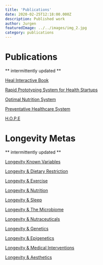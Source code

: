 ```yaml
---
title: 'Publications'
date: 2020-02-25T12:18:00.000Z
description: Published work
author: Jurgen
featuredImage: ../../images/img_2.jpg
category: publications
---
```


# Publications
** intermittently updated **

[Heal Interactive Book](/publication1)    

<a href="https://www.notion.so/Rapid-Prototyping-System-020149df896049a4b9ab05f868901b55">Rapid Prototyping System for Health Startups</a>



[Optimal Nutrition System](/publication2)

[Preventative Healthcare System](/publication3)

[H.O.P.E](/publication4)


# Longevity Metas
** intermittently updated **

<a href="https://www.notion.so/thejurgen/Longevity-Meta-1-Longevity-Known-Variables-b3450aad032a4f81b11b1a1e4928ebc7">Longevity Known Variables </a>

<a href="https://www.notion.so/thejurgen/Longevity-Meta-1-Longevity-Known-Variables-b3450aad032a4f81b11b1a1e4928ebc7">Longevity & Dietary Restriction </a>

<a href="https://www.notion.so/thejurgen/Longevity-Meta-1-Longevity-Known-Variables-b3450aad032a4f81b11b1a1e4928ebc7">Longevity & Exercise </a>

<a href="">Longevity & Nutrition </a>

<a href="">Longevity & Sleep </a>

<a href="">Longevity & The Microbiome </a>

<a href="">Longevity & Nutraceuticals</a>

<a href="">Longevity & Genetics </a>

<a href="">Longevity & Epigenetics </a>

<a href="">Longevity & Medical Interventions </a>

<a href="">Longevity & Aesthetics </a>


<!--[Learning system](/project2)-->

<!-- [Gene based nutrition](/project2) GenoPalate  -->

<!-- [Gene based exercise](/project2) FitnessGenes  -->


